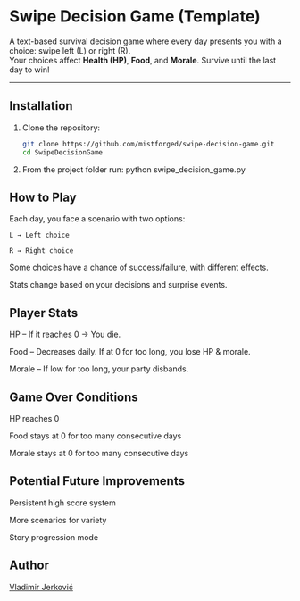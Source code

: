 # Swipe Decision Game (Template)

A text-based survival decision game where every day presents you with a choice: swipe left (L) or right (R).  
Your choices affect **Health (HP)**, **Food**, and **Morale**. Survive until the last day to win!

---

## Installation

1. Clone the repository:
   ```bash
   git clone https://github.com/mistforged/swipe-decision-game.git
   cd SwipeDecisionGame

2. From the project folder run:
   python swipe_decision_game.py

## How to Play

Each day, you face a scenario with two options:

    L → Left choice
    
    R → Right choice
    
Some choices have a chance of success/failure, with different effects.

Stats change based on your decisions and surprise events.

## Player Stats

HP – If it reaches 0 → You die.

Food – Decreases daily. If at 0 for too long, you lose HP & morale.

Morale – If low for too long, your party disbands.

## Game Over Conditions

HP reaches 0

Food stays at 0 for too many consecutive days

Morale stays at 0 for too many consecutive days

## Potential Future Improvements

Persistent high score system

More scenarios for variety

Story progression mode

## Author

[Vladimir Jerković](https://github.com/mistforged)
